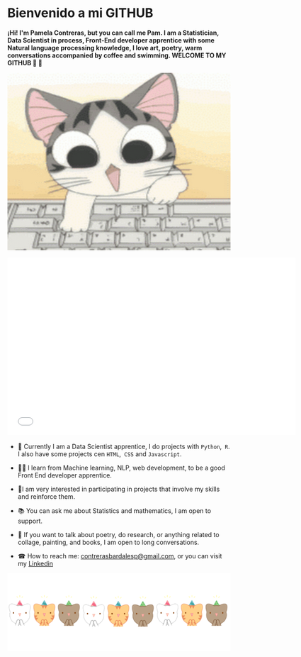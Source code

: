 
# Bienvenido a mi GITHUB

**¡Hi! I'm Pamela Contreras, but you can call me Pam. I am a Statistician, Data Scientist in process, Front-End developer apprentice 
with some Natural language processing knowledge, I love art, poetry, warm conversations accompanied by coffee and swimming. 
WELCOME TO MY GITHUB  🙌 👯**

<p align="center">
    <img src="img/gatita_codeando.gif" width="650" height="400">
</p>
  

<section>
    <embed src="img/music.mp3" autostart= "True" loop="False" width="650" height="400">
</section>
  

* 🧠 Currently I am a Data Scientist apprentice, I do projects with `Python`,` R`. I also have some projects cen `HTML`,` CSS` and `Javascript`.
  
* 👩‍💻 I learn from Machine learning, NLP, web development, to be a good Front End developer apprentice.
  
* 🌱I am very interested in participating in projects that involve my skills and reinforce them.
  
* 📚 You can ask me about Statistics and mathematics, I am open to support.
  
* 🎨 If you want to talk about poetry, do research, or anything related to collage, painting, and books, I am open to long conversations.
  
* ☎ How to reach me: contrerasbardalesp@gmail.com, or you can visit my [Linkedin](https://www.linkedin.com/in/pamela-paola-contreras-bardales/)
  

<p align="center">
    <img src="img/separador.gif" width="900" height="175">
</p>


